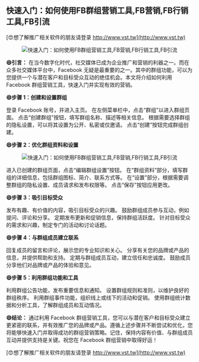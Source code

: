 ## **快速入门：如何使用FB群组营销工具,FB营销,FB行销工具,FB引流**

[😍想了解推广相关软件的朋友请登录 http://www.vst.tw](http://www.vst.tw)

 <center><img src="https://vst.tw/MP4/tuiguang/png/4.png" alt="快速入门：如何使用FB群组营销工具,FB营销,FB行销工具,FB引流"></center>

**😄引言：**
在当今数字化时代，社交媒体已成为企业推广和营销的利器之一。而在众多社交媒体平台中，Facebook 无疑是最重要的之一。其中的群组功能，可以为您提供一个与潜在客户和目标受众互动的绝佳机会。本文将介绍如何利用 Facebook 群组营销工具，快速入门并实现有效的营销。

**😄步骤 1：创建和设置群组**

登录 Facebook 账号，并进入主页。
在左侧菜单栏中，点击“群组”以进入群组页面。
点击“创建群组”按钮，填写群组名称、描述等相关信息。
根据需要选择群组的隐私设置，可以将其设置为公开、私密或仅邀请。
点击“创建”按钮完成群组创建。

**😄步骤 2：优化群组资料和设置**

 <center><img src="https://vst.tw/MP4/tuiguang/png/1.png" alt="快速入门：如何使用FB群组营销工具,FB营销,FB行销工具,FB引流"></center>

进入已创建的群组页面，点击“编辑群组设置”按钮。
在“群组资料”部分，填写群组的详细信息，包括群组图标、简介、联系方式等。
在“设置”部分，根据需要调整群组的隐私设置、成员请求和发布权限等。
点击“保存”按钮应用更改。

**😄步骤 3：吸引目标受众**

发布有趣、有价值的内容，吸引目标受众的兴趣。
鼓励群组成员参与互动，例如提问、评论和分享。
定期发布更新和促销信息，保持群组活跃度。
针对目标受众的需求和兴趣，制定专门的活动和讨论话题。

**😄步骤 4：与群组成员建立联系**

回复成员的留言和评论，展示您的专业知识和关心。
分享有关您的品牌或产品的信息，并提供帮助和支持。
定期与群组成员互动，建立信任和忠诚度。
鼓励成员分享他们对品牌或产品的体验和意见。

**😄步骤 5：利用群组功能和工具**

利用群组公告功能，发布重要信息和通知。
设置群组规则和准则，以维护良好的群组秩序。
利用群组事件功能，组织线上或线下的活动和促销。
使用群组统计数据和分析工具，了解群组成员和互动情况。

**😄结论：**
通过利用 Facebook 群组营销工具，您可以与潜在客户和目标受众建立更紧密的联系，并有效推广您的品牌或产品。遵循上述步骤并不断尝试和优化，您将能够快速入门并取得成功的群组营销策略。记住，保持内容有价值、与群组成员互动并提供支持是关键。祝您在 Facebook 群组营销中取得好运！

[😍想了解推广相关软件的朋友请登录 http://www.vst.tw](http://www.vst.tw)



